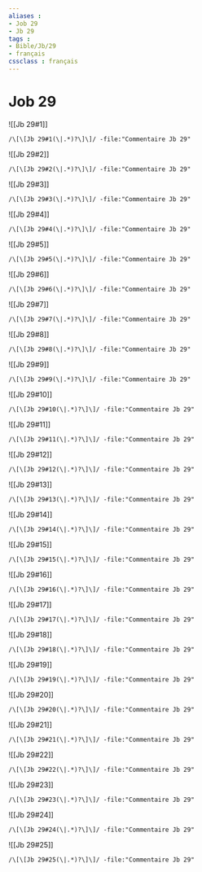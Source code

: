 ```yaml
---
aliases : 
- Job 29
- Jb 29
tags : 
- Bible/Jb/29
- français
cssclass : français
---
```


# Job 29

![[Jb 29#1]]

```query
/\[\[Jb 29#1(\|.*)?\]\]/ -file:"Commentaire Jb 29"
```

![[Jb 29#2]]

```query
/\[\[Jb 29#2(\|.*)?\]\]/ -file:"Commentaire Jb 29"
```

![[Jb 29#3]]

```query
/\[\[Jb 29#3(\|.*)?\]\]/ -file:"Commentaire Jb 29"
```

![[Jb 29#4]]

```query
/\[\[Jb 29#4(\|.*)?\]\]/ -file:"Commentaire Jb 29"
```

![[Jb 29#5]]

```query
/\[\[Jb 29#5(\|.*)?\]\]/ -file:"Commentaire Jb 29"
```

![[Jb 29#6]]

```query
/\[\[Jb 29#6(\|.*)?\]\]/ -file:"Commentaire Jb 29"
```

![[Jb 29#7]]

```query
/\[\[Jb 29#7(\|.*)?\]\]/ -file:"Commentaire Jb 29"
```

![[Jb 29#8]]

```query
/\[\[Jb 29#8(\|.*)?\]\]/ -file:"Commentaire Jb 29"
```

![[Jb 29#9]]

```query
/\[\[Jb 29#9(\|.*)?\]\]/ -file:"Commentaire Jb 29"
```

![[Jb 29#10]]

```query
/\[\[Jb 29#10(\|.*)?\]\]/ -file:"Commentaire Jb 29"
```

![[Jb 29#11]]

```query
/\[\[Jb 29#11(\|.*)?\]\]/ -file:"Commentaire Jb 29"
```

![[Jb 29#12]]

```query
/\[\[Jb 29#12(\|.*)?\]\]/ -file:"Commentaire Jb 29"
```

![[Jb 29#13]]

```query
/\[\[Jb 29#13(\|.*)?\]\]/ -file:"Commentaire Jb 29"
```

![[Jb 29#14]]

```query
/\[\[Jb 29#14(\|.*)?\]\]/ -file:"Commentaire Jb 29"
```

![[Jb 29#15]]

```query
/\[\[Jb 29#15(\|.*)?\]\]/ -file:"Commentaire Jb 29"
```

![[Jb 29#16]]

```query
/\[\[Jb 29#16(\|.*)?\]\]/ -file:"Commentaire Jb 29"
```

![[Jb 29#17]]

```query
/\[\[Jb 29#17(\|.*)?\]\]/ -file:"Commentaire Jb 29"
```

![[Jb 29#18]]

```query
/\[\[Jb 29#18(\|.*)?\]\]/ -file:"Commentaire Jb 29"
```

![[Jb 29#19]]

```query
/\[\[Jb 29#19(\|.*)?\]\]/ -file:"Commentaire Jb 29"
```

![[Jb 29#20]]

```query
/\[\[Jb 29#20(\|.*)?\]\]/ -file:"Commentaire Jb 29"
```

![[Jb 29#21]]

```query
/\[\[Jb 29#21(\|.*)?\]\]/ -file:"Commentaire Jb 29"
```

![[Jb 29#22]]

```query
/\[\[Jb 29#22(\|.*)?\]\]/ -file:"Commentaire Jb 29"
```

![[Jb 29#23]]

```query
/\[\[Jb 29#23(\|.*)?\]\]/ -file:"Commentaire Jb 29"
```

![[Jb 29#24]]

```query
/\[\[Jb 29#24(\|.*)?\]\]/ -file:"Commentaire Jb 29"
```

![[Jb 29#25]]

```query
/\[\[Jb 29#25(\|.*)?\]\]/ -file:"Commentaire Jb 29"
```

